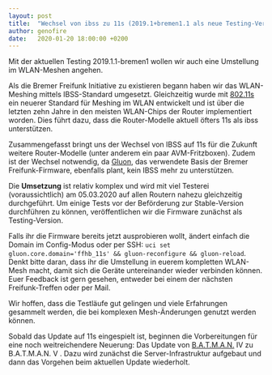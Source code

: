 ```yaml
---
layout: post
title:  "Wechsel von ibss zu 11s (2019.1+bremen1.1 als neue Testing-Version)"
author: genofire
date:   2020-01-20 18:00:00 +0200
---
```


Mit der aktuellen Testing 2019.1.1-bremen1 wollen wir auch eine Umstellung im WLAN-Meshen angehen.

Als die Bremer Freifunk Initiative zu existieren begann haben wir das WLAN-Meshing mittels IBSS-Standard umgesetzt.
Gleichzeitig wurde mit [802.11s](https://de.wikipedia.org/wiki/IEEE_802.11s) ein neuerer Standard für Meshing im WLAN entwickelt und ist über die letzten zehn Jahre in den meisten WLAN-Chips der Router implementiert worden.
Dies führt dazu, dass die Router-Modelle aktuell öfters 11s als ibss unterstützen.

Zusammengefasst bringt uns der Wechsel von IBSS auf 11s für die Zukunft weitere Router-Modelle (unter anderem ein paar AVM-Fritzboxen).
Zudem ist der Wechsel notwendig, da [Gluon](https://wiki.freifunk.net/Gluon), das verwendete Basis der Bremer Freifunk-Firmware, ebenfalls plant, kein IBSS mehr zu unterstützen.

Die **Umsetzung** ist relativ komplex und wird mit viel Testerei (voraussichtlich) am 05.03.2020 auf allen Routern nahezu gleichzeitig durchgeführt.
Um einige Tests vor der Beförderung zur Stable-Version durchführen zu können, veröffentlichen wir die Firmware zunächst als Testing-Version. 

Falls ihr die Firmware bereits jetzt ausprobieren wollt, ändert einfach die Domain im Config-Modus oder per SSH:
`uci set gluon.core.domain='ffhb_11s' && gluon-reconfigure && gluon-reload`.
Denkt bitte daran, dass ihr die Umstellung in euerem kompletten WLAN-Mesh macht, damit sich die Geräte untereinander wieder verbinden können.
Euer Feedback ist gern gesehen, entweder bei einem der nächsten Freifunk-Treffen oder per Mail.

Wir hoffen, dass die Testläufe gut gelingen und viele Erfahrungen gesammelt werden, die bei komplexen Mesh-Änderungen genutzt werden können.

Sobald das Update auf 11s eingespielt ist, beginnen die Vorbereitungen für eine noch weitreichendere Neuerung: 
Das Update von [B.A.T.M.A.N.](https://www.open-mesh.org/projects/open-mesh/wiki) IV zu B.A.T.M.A.N. V .
Dazu wird zunächst die Server-Infrastruktur aufgebaut und dann das Vorgehen beim aktuellen Update wiederholt.

